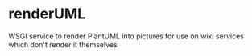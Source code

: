 # renderUML
WSGI service to render PlantUML into pictures for use on wiki services which don't render it themselves
